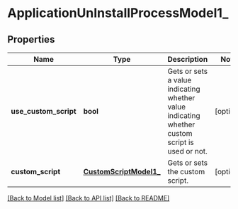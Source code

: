 # ApplicationUnInstallProcessModel1_

## Properties
Name | Type | Description | Notes
------------ | ------------- | ------------- | -------------
**use_custom_script** | **bool** | Gets or sets a value indicating whether value indicating whether custom script is used or not. | [optional] 
**custom_script** | [**CustomScriptModel1_**](CustomScriptModel1_.md) | Gets or sets the custom script. | [optional] 

[[Back to Model list]](../README.md#documentation-for-models) [[Back to API list]](../README.md#documentation-for-api-endpoints) [[Back to README]](../README.md)


